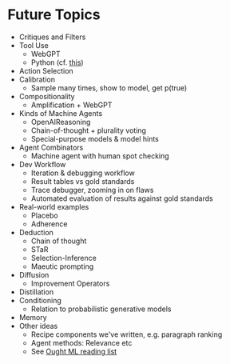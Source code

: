 # Future Topics

* Critiques and Filters
* Tool Use
  * WebGPT
  * Python (cf. [this](https://twitter.com/sergeykarayev/status/1569377881440276481/photo/1))
* Action Selection
* Calibration
  * Sample many times, show to model, get p(true)
* Compositionality
  * Amplification + WebGPT
* Kinds of Machine Agents
  * OpenAIReasoning
  * Chain-of-thought + plurality voting
  * Special-purpose models & model hints
* Agent Combinators
  * Machine agent with human spot checking
* Dev Workflow
  * Iteration & debugging workflow
  * Result tables vs gold standards
  * Trace debugger, zooming in on flaws
  * Automated evaluation of results against gold standards
* Real-world examples
  * Placebo
  * Adherence
* Deduction
  * Chain of thought
  * STaR
  * Selection-Inference
  * Maeutic prompting
* Diffusion
  * Improvement Operators
* Distillation
* Conditioning
  * Relation to probabilistic generative models
* Memory
* Other ideas
  * Recipe components we've written, e.g. paragraph ranking
  * Agent methods: Relevance etc
  * See [Ought ML reading list](https://docs.google.com/document/d/1Z1mQ47FqzNBzNvalWgSnyGph7A4Q7MndOEqsqv\_mto0/edit)
